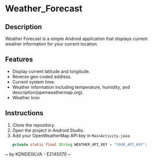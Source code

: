 # Weather_Forecast

## Description
Weather Forecast is a simple Android application that displays current weather information for your current location.

## Features
- Display current latitude and longitude.
- Reverse geo-coded address.
- Current system time.
- Weather information including temperature, humidity, and description(openweathermap.org).
- Weather Icon

## Instructions
1. Clone the repository.
2. Open the project in Android Studio.
3. Add your OpenWeatherMap API key in `MainActivity.java`:
   ```java
   private static final String WEATHER_API_KEY = "YOUR_API_KEY";

~ by KDNDESILVA - E2145070 ~
